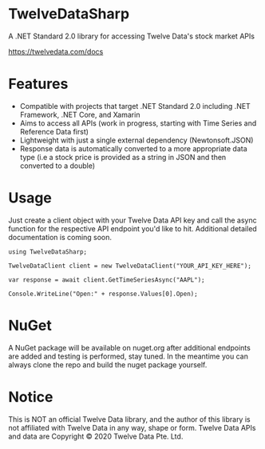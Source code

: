 # TwelveDataSharp
A .NET Standard 2.0 library for accessing Twelve Data's stock market APIs

https://twelvedata.com/docs

# Features
* Compatible with projects that target .NET Standard 2.0 including .NET Framework, .NET Core, and Xamarin
* Aims to access all APIs (work in progress, starting with Time Series and Reference Data first)
* Lightweight with just a single external dependency (Newtonsoft.JSON)
* Response data is automatically converted to a more appropriate data type (i.e a stock price is provided as a string in JSON and then converted to a double)

# Usage

Just create a client object with your Twelve Data API key and call the async function for the respective API endpoint you'd like to hit. Additional detailed documentation is coming soon.

`using TwelveDataSharp;`

`TwelveDataClient client = new TwelveDataClient("YOUR_API_KEY_HERE");`

`var response = await client.GetTimeSeriesAsync("AAPL");`

`Console.WriteLine("Open:" + response.Values[0].Open);`

# NuGet
A NuGet package will be available on nuget.org after additional endpoints are added and testing is performed, stay tuned. In the meantime you can always clone the repo and build the nuget package yourself.

# Notice
This is NOT an official Twelve Data library, and the author of this library is not affiliated with Twelve Data in any way, shape or form. Twelve Data APIs and data are Copyright © 2020 Twelve Data Pte. Ltd.
